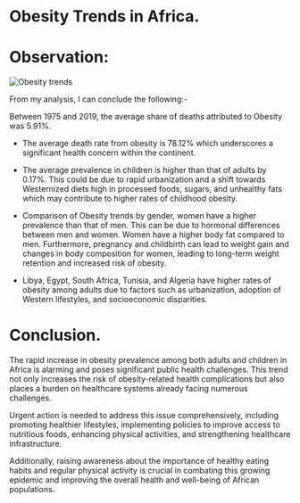 
# Obesity Trends in Africa.

# Observation:
![Obesity trends](https://github.com/ruth-kitasi/Obesity-trends-in-Africa/assets/106556092/f0cb8e8f-0494-4ada-ab81-1b59a26165a1)

From my analysis, I can conclude the following:-

Between 1975 and 2019, the average share of deaths attributed to Obesity was 5.91%.

- The average death rate from obesity is 78.12% which underscores a significant health concern within the continent.

- The average prevalence in children is higher than that of adults by 0.17%. This could be due to rapid urbanization and a shift towards Westernized diets high in processed foods, sugars, and unhealthy fats which may contribute to higher rates of childhood obesity.

- Comparison of Obesity trends by gender, women have a higher prevalence than that of men. This can be due to hormonal differences between men and women. Women have a higher body fat compared to men. Furthermore, pregnancy and childbirth can lead to weight gain and changes in body composition for women, leading to long-term weight retention and increased risk of obesity.

- Libya, Egypt, South Africa, Tunisia, and Algeria have higher rates of obesity among adults due to factors such as urbanization, adoption of Western lifestyles, and socioeconomic disparities.

# Conclusion.

The rapid increase in obesity prevalence among both adults and children in Africa is alarming and poses significant public health challenges. This trend not only increases the risk of obesity-related health complications but also places a burden on healthcare systems already facing numerous challenges.

Urgent action is needed to address this issue comprehensively, including promoting healthier lifestyles, implementing policies to improve access to nutritious foods, enhancing physical activities, and strengthening healthcare infrastructure.

Additionally, raising awareness about the importance of healthy eating habits and regular physical activity is crucial in combating this growing epidemic and improving the overall health and well-being of African populations.


